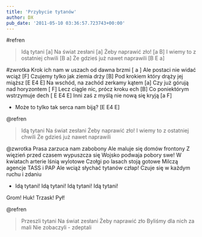 ```yaml
---
title: 'Przybycie tytanów'
author: DX
pub_date: '2011-05-10 03:36:57.723743+00:00'
---
```


#refren
>Idą tytani [a]
>Na świat zesłani [a]
>Żeby naprawić zło! [a B]
>I wiemy to z ostatniej chwili [B a]
>Że gdzieś już nawet naprawili [B E a]

#zwrotka
Krok ich nam w uszach od dawna brzmi [ a ]
Ale postaci nie widać wciąż [F]
Czujemy tylko jak ziemia drży [B]
Pod krokiem który drąży jej miąższ [E E4 E]
Na wschód, na zachód zerkamy kątem [a]
Czy już górują nad horyzontem [ F]
Lecz ciągle nic, prócz kroku ech [B]
Co poniektórym wstrzymuje dech  [ E E4 E]
Inni zaś z myślą nie nową się kryją [a F]
- Może to tylko tak serca nam biją? [E E4 E]

@refren
>Idą tytani
>Na świat zesłani
>Żeby naprawić zło!
>I wiemy to z ostatniej chwili
>Że gdzieś już nawet naprawili

@zwrotka
Prasa zarzuca nam zabobony
Ale maluje się domów frontony
Z więzień przed czasem wypuszcza się
Wojsko podwaja pobory swe!
W kwiatach arterie lśnią wylotowe
Czołgi po lasach stoją gotowe
Milczą agencje TASS i PAP
Ale wciąż słychać tytanów człap!
Czuje się w każdym ruchu i zdaniu
- Idą tytani! Idą tytani! Idą tytani! Idą tytani!

Grom! Huk! Trzask! Pył!

@refren
>Przeszli tytani
>Na świat zesłani
>Żeby naprawić zło
>Byliśmy dla nich za mali
>Nie zobaczyli - zdeptali